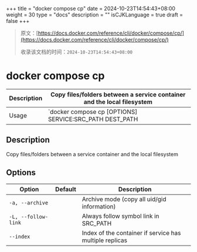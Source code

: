 +++
title = "docker compose cp"
date = 2024-10-23T14:54:43+08:00
weight = 30
type = "docs"
description = ""
isCJKLanguage = true
draft = false
+++

> 原文：[https://docs.docker.com/reference/cli/docker/compose/cp/](https://docs.docker.com/reference/cli/docker/compose/cp/)
>
> 收录该文档的时间：`2024-10-23T14:54:43+08:00`

# docker compose cp

| Description | Copy files/folders between a service container and the local filesystem |
| :---------- | ------------------------------------------------------------ |
| Usage       | `docker compose cp [OPTIONS] SERVICE:SRC_PATH DEST_PATH|- docker compose cp [OPTIONS] SRC_PATH|- SERVICE:DEST_PATH` |

## Description

Copy files/folders between a service container and the local filesystem

## Options

| Option              | Default | Description                                             |
| ------------------- | ------- | ------------------------------------------------------- |
| `-a, --archive`     |         | Archive mode (copy all uid/gid information)             |
| `-L, --follow-link` |         | Always follow symbol link in SRC_PATH                   |
| `--index`           |         | Index of the container if service has multiple replicas |
